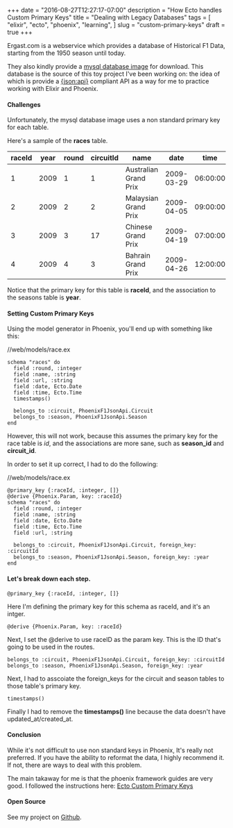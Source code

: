 +++
date = "2016-08-27T12:27:17-07:00"
description = "How Ecto handles Custom Primary Keys"
title = "Dealing with Legacy Databases"
tags = [
  "elixir",
  "ecto",
  "phoenix",
  "learning",
]
slug = "custom-primary-keys"
draft = true
+++

Ergast.com is a webservice which provides a database of Historical F1 Data, starting from the 1950 season until today.

They also kindly provide a [mysql database image](http://ergast.com/mrd/db/) for download. This database is the source of this toy project I've been working on: the idea of which is provide a [{json:api}](http://jsonapi.org/) compliant API as a way for me to practice working with Elixir and Phoenix.

#### Challenges

Unfortunately, the mysql database image uses a non standard primary key for each table.

Here's a sample of the __races__ table.

| raceId | year | round | circuitId | name                          | date       | time     | url                                                             |
|--------|------|-------|-----------|-------------------------------|------------|----------|-----------------------------------------------------------------|
| 1      | 2009 | 1     | 1         | Australian Grand Prix         | 2009-03-29 | 06:00:00 | http://en.wikipedia.org/wiki/2009_Australian_Grand_Prix         |
| 2      | 2009 | 2     | 2         | Malaysian Grand Prix          | 2009-04-05 | 09:00:00 | http://en.wikipedia.org/wiki/2009_Malaysian_Grand_Prix          |
| 3      | 2009 | 3     | 17        | Chinese Grand Prix            | 2009-04-19 | 07:00:00 | http://en.wikipedia.org/wiki/2009_Chinese_Grand_Prix            |
| 4      | 2009 | 4     | 3         | Bahrain Grand Prix            | 2009-04-26 | 12:00:00 | http://en.wikipedia.org/wiki/2009_Bahrain_Grand_Prix            |

Notice that the primary key for this table is __raceId__, and the association to the seasons table is __year__.

#### Setting Custom Primary Keys

Using the model generator in Phoenix, you'll end up with something like this:

//web/models/race.ex
```
schema "races" do
  field :round, :integer
  field :name, :string
  field :url, :string
  field :date, Ecto.Date
  field :time, Ecto.Time
  timestamps()

  belongs_to :circuit, PhoenixF1JsonApi.Circuit
  belongs_to :season, PhoenixF1JsonApi.Season
end
```

However, this will not work, because this assumes the primary key for the race table is _id_, and the associations are more sane, such as __season_id__ and __circuit_id__.

In order to set it up correct, I had to do the following:

//web/models/race.ex
```
@primary_key {:raceId, :integer, []}
@derive {Phoenix.Param, key: :raceId}
schema "races" do
  field :round, :integer
  field :name, :string
  field :date, Ecto.Date
  field :time, Ecto.Time
  field :url, :string

  belongs_to :circuit, PhoenixF1JsonApi.Circuit, foreign_key: :circuitId
  belongs_to :season, PhoenixF1JsonApi.Season, foreign_key: :year
end
```

#### Let's break down each step.

```
@primary_key {:raceId, :integer, []}
```

Here I'm defining the primary key for this schema as raceId, and it's an intger.

```
@derive {Phoenix.Param, key: :raceId}
```
Next, I set the @derive to use raceID as the param key. This is the ID that's going to be used in the routes.

```
belongs_to :circuit, PhoenixF1JsonApi.Circuit, foreign_key: :circuitId
belongs_to :season, PhoenixF1JsonApi.Season, foreign_key: :year
```
Next, I had to asscoiate the foreign_keys for the circuit and season tables to those table's primary key.
```
timestamps()
```
Finally I had to remove the __timestamps()__ line because the data doesn't have updated_at/created_at.


#### Conclusion
While it's not difficult to use non standard keys in Phoenix, It's really not preferred. If you have the ability to reformat the data, I highly recommend it. If not, there are ways to deal with this problem.

The main takaway for me is that the phoenix framework guides are very good. I followed the instructions here:
[Ecto Custom Primary Keys](http://www.phoenixframework.org/docs/ecto-custom-primary-keys)





#### Open Source
See my project on [Github](https://github.com/bennycwong/phoenix_f1_json_api).
